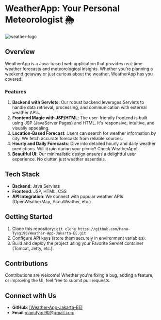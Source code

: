 # WeatherApp: Your Personal Meteorologist 🌦️

![weather-logo](https://github.com/Manu-Tyagi90/Weather-App-Jakarta-EE/assets/124266608/d24b9640-6c86-4cf3-8a79-445eaa470166)


## Overview

WeatherApp is a Java-based web application that provides real-time weather forecasts and meteorological insights. Whether you're planning a weekend getaway or just curious about the weather, WeatherApp has you covered!

### Features

1. **Backend with Servlets**: Our robust backend leverages Servlets to handle data retrieval, processing, and communication with external weather APIs.
2. **Frontend Magic with JSP/HTML**: The user-friendly frontend is built using JSP (JavaServer Pages) and HTML. It's responsive, intuitive, and visually appealing.
3. **Location-Based Forecast**: Users can search for weather information by city. We fetch accurate forecasts from reliable sources.
4. **Hourly and Daily Forecasts**: Dive into detailed hourly and daily weather predictions. Will it rain during your picnic? Check WeatherApp!
5. **Beautiful UI**: Our minimalistic design ensures a delightful user experience. No clutter, just weather essentials.

## Tech Stack

- **Backend**: Java Servlets
- **Frontend**: JSP, HTML, CSS
- **API Integration**: We connect with popular weather APIs (OpenWeatherMap, AccuWeather, etc.)

## Getting Started

1. Clone this repository: `git clone https://github.com/Manu-Tyagi90/Weather-App-Jakarta-EE.git`
3. Configure API keys (store them securely in environment variables).
4. Build and deploy the project using your Favorite Servlet container (Tomcat, Jetty, etc.).

## Contributions

Contributions are welcome! Whether you're fixing a bug, adding a feature, or improving the UI, feel free to submit pull requests.

## Connect with Us

- **GitHub**: [[Weather-App-Jakarta-EE]](https://github.com/Manu-Tyagi90/Weather-App-Jakarta-EE/)
- **Email**:manutygii90@gmail.com
